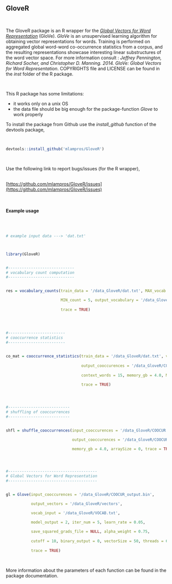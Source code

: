 
## GloveR
<br>

The GloveR package is an R wrapper for the [*Global Vectors for Word Representation*](http://nlp.stanford.edu/projects/glove/) (GloVe). *GloVe* is an unsupervised learning algorithm for obtaining vector representations for words. Training is performed on aggregated global word-word co-occurrence statistics from a corpus, and the resulting representations showcase interesting linear substructures of the word vector space. For more information consult : *Jeffrey Pennington, Richard Socher, and Christopher D. Manning. 2014. GloVe: Global Vectors for Word Representation*. COPYRIGHTS file and LICENSE can be found in the *inst* folder of the R package.

<br>

This R package has some limitations:

* it works only on a unix OS
* the data file should be big enough for the package-function *Glove* to work properly


To install the package from Github use the *install_github* function of the devtools package,
<br><br>

```R

devtools::install_github('mlampros/GloveR')


```
<br>

Use the following link to report bugs/issues (for the R wrapper),
<br><br>

[https://github.com/mlampros/GloveR/issues](https://github.com/mlampros/GloveR/issues)


<br>


#### **Example usage**


<br>

```R

# example input data ---> 'dat.txt'



library(GloveR)


#-----------------------------
# vocabulary count computation
#-----------------------------


res = vocabulary_counts(train_data = '/data_GloveR/dat.txt', MAX_vocab = 0,

                        MIN_count = 5, output_vocabulary = '/data_GloveR/VOCAB.txt', 
                        
                        trace = TRUE)
                        

               
               
#-------------------------
# cooccurrence statistics
#-------------------------


co_mat = cooccurrence_statistics(train_data = '/data_GloveR/dat.txt', vocab_input = '/data_GloveR/VOCAB.txt',
                                  
                                 output_cooccurences = '/data_GloveR/COOCUR.bin', symmetric_both = TRUE, 
                                 
                                 context_words = 15, memory_gb = 4.0, MAX_product = 0, overflowLength = 0, 
                                 
                                 trace = TRUE)




#---------------------------
# shuffling of cooccurrences
#---------------------------


shfl = shuffle_cooccurrences(input_cooccurences = '/data_GloveR/COOCUR.bin',

                             output_cooccurences = '/data_GloveR/COOCUR_output.bin',

                             memory_gb = 4.0, arraySize = 0, trace = TRUE)




#---------------------------------------
# Global Vectors for Word Representation
#---------------------------------------


gl = Glove(input_cooccurences = '/data_GloveR/COOCUR_output.bin',

           output_vectors = '/data_GloveR/vectors',

           vocab_input = '/data_GloveR/VOCAB.txt',

           model_output = 2, iter_num = 5, learn_rate = 0.05, 
           
           save_squared_grads_file = NULL, alpha_weight = 0.75, 
           
           cutoff = 10, binary_output = 0, vectorSize = 50, threads = 6, 
           
           trace = TRUE)


```

<br>

More information about the parameters of each function can be found in the package documentation.


<br>

